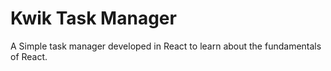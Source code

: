 # Kwik Task Manager

A Simple task manager developed in React to learn about the fundamentals of React.

